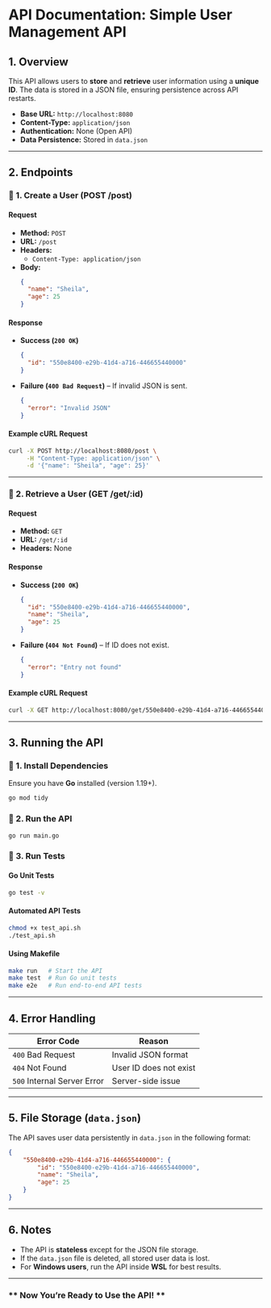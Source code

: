 # **API Documentation: Simple User Management API**

## **1. Overview**
This API allows users to **store** and **retrieve** user information using a **unique ID**. The data is stored in a JSON file, ensuring persistence across API restarts.

- **Base URL:** `http://localhost:8080`
- **Content-Type:** `application/json`
- **Authentication:** None (Open API)
- **Data Persistence:** Stored in `data.json`

---

## **2. Endpoints**

### **🔹 1. Create a User (POST /post)**
#### **Request**
- **Method:** `POST`
- **URL:** `/post`
- **Headers:**
  - `Content-Type: application/json`
- **Body:**
  ```json
  {
    "name": "Sheila",
    "age": 25
  }
  ```

#### **Response**
- **Success (`200 OK`)**
  ```json
  {
    "id": "550e8400-e29b-41d4-a716-446655440000"
  }
  ```
- **Failure (`400 Bad Request`)** – If invalid JSON is sent.
  ```json
  {
    "error": "Invalid JSON"
  }
  ```

#### **Example cURL Request**
```sh
curl -X POST http://localhost:8080/post \
     -H "Content-Type: application/json" \
     -d '{"name": "Sheila", "age": 25}'
```

---

### **🔹 2. Retrieve a User (GET /get/:id)**
#### **Request**
- **Method:** `GET`
- **URL:** `/get/:id`
- **Headers:** None

#### **Response**
- **Success (`200 OK`)**
  ```json
  {
    "id": "550e8400-e29b-41d4-a716-446655440000",
    "name": "Sheila",
    "age": 25
  }
  ```
- **Failure (`404 Not Found`)** – If ID does not exist.
  ```json
  {
    "error": "Entry not found"
  }
  ```

#### **Example cURL Request**
```sh
curl -X GET http://localhost:8080/get/550e8400-e29b-41d4-a716-446655440000
```

---

## **3. Running the API**
### **🔹 1. Install Dependencies**
Ensure you have **Go** installed (version 1.19+).
```sh
go mod tidy
```

### **🔹 2. Run the API**
```sh
go run main.go
```

### **🔹 3. Run Tests**
#### **Go Unit Tests**
```sh
go test -v
```

#### **Automated API Tests**
```sh
chmod +x test_api.sh
./test_api.sh
```

#### **Using Makefile**
```sh
make run   # Start the API
make test  # Run Go unit tests
make e2e   # Run end-to-end API tests
```

---

## **4. Error Handling**
| Error Code | Reason |
|------------|--------|
| `400` Bad Request | Invalid JSON format |
| `404` Not Found | User ID does not exist |
| `500` Internal Server Error | Server-side issue |

---

## **5. File Storage (`data.json`)**
The API saves user data persistently in `data.json` in the following format:
```json
{
    "550e8400-e29b-41d4-a716-446655440000": {
        "id": "550e8400-e29b-41d4-a716-446655440000",
        "name": "Sheila",
        "age": 25
    }
}
```

---

## **6. Notes**
- The API is **stateless** except for the JSON file storage.
- If the `data.json` file is deleted, all stored user data is lost.
- For **Windows users**, run the API inside **WSL** for best results.

---

### ** Now You’re Ready to Use the API! **
